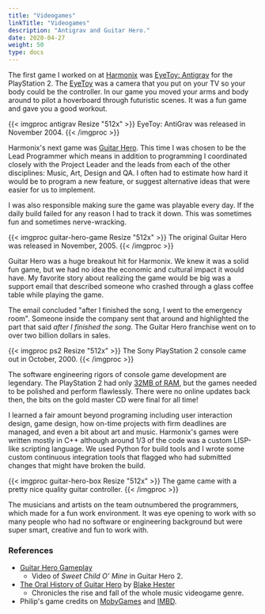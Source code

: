 ```yaml
---
title: "Videogames"
linkTitle: "Videogames"
description: "Antigrav and Guitar Hero."
date: 2020-04-27
weight: 50
type: docs
---
```


The first game I worked on at [Harmonix](https://www.harmonixmusic.com/)
was [EyeToy: Antigrav](https://en.wikipedia.org/wiki/EyeToy:_AntiGrav) for
the PlayStation 2. The [EyeToy](https://en.wikipedia.org/wiki/EyeToy) was a
camera that you put on your TV so your body could be the controller. In our
game you moved your arms and body around to pilot a hoverboard through
futuristic scenes. It was a fun game and gave you a good workout.

{{< imgproc antigrav Resize "512x" >}}
EyeToy: AntiGrav was released in November 2004.
{{< /imgproc >}}

Harmonix's next game was [Guitar
Hero](https://en.wikipedia.org/wiki/Guitar_Hero). This time I was chosen to be
the Lead Programmer which means in addition to programming I coordinated closely
with the Project Leader and the leads from each of the other disciplines: Music,
Art, Design and QA. I often had to estimate how hard it would be to program a
new feature, or suggest alternative ideas that were easier for us to
implement.

I was also responsible making sure the game was playable every day. If the
daily build failed for any reason I had to track it down. This was sometimes
fun and sometimes nerve-wracking.

{{< imgproc guitar-hero-game Resize "512x" >}}
The original Guitar Hero was released in November, 2005.
{{< /imgproc >}}

Guitar Hero was a huge breakout hit for Harmonix. We knew it was a solid
fun game, but we had no idea the economic and cultural impact it would
have. My favorite story about realizing the game would be big was a support
email that described someone who crashed through a glass coffee table while
playing the game.

The email concluded "after I finished the song, I went to the emergency
room". Someone inside the company sent that around and highlighted the part
that said *after I finished the song*. The Guitar Hero franchise went on to
over two billion dollars in sales.

{{< imgproc ps2 Resize "512x" >}}
The Sony PlayStation 2 console came out in October, 2000.
{{< /imgproc >}}

The software engineering rigors of console game development are legendary.
The PlayStation 2 had only [32MB of
RAM](https://en.wikipedia.org/wiki/PlayStation_2_technical_specifications),
but the games needed to be polished and perform flawlessly. There were no
online updates back then, the bits on the gold master CD were final for all
time!

I learned a fair amount beyond programing including user interaction
design, game design, how on-time projects with firm deadlines are managed,
and even a bit about art and music. Harmonix's games were written mostly in
C++ although around 1/3 of the code was a custom LISP-like scripting
language. We used Python for build tools and I wrote some custom continuous
integration tools that flagged who had submitted changes that might have
broken the build.

{{< imgproc guitar-hero-box Resize "512x" >}}
The game came with a pretty nice quality guitar controller.
{{< /imgproc >}}

The musicians and artists on the team outnumbered the programmers, which
made for a fun work environment. It was eye opening to work with so many
people who had no software or engineering background but were super smart,
creative and fun to work with.

### References

* [Guitar Hero Gameplay](https://youtu.be/JidwG46tazA)
    * Video of _Sweet Child O' Mine_ in Guitar Hero 2.
* [The Oral History of Guitar Hero](https://www.vice.com/en/article/wx8bey/the-oral-history-of-guitar-hero) by [Blake Hester](https://muckrack.com/blake-hester)
    * Chronicles the rise and fall of the whole music videogame genre.
* Philip's game credits on
  [MobyGames](https://www.mobygames.com/developer/sheet/view/developerId,161469/)
  and [IMBD](https://www.imdb.com/name/nm2109760/).

